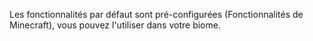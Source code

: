 Les fonctionnalités par défaut sont pré-configurées (Fonctionnalités de Minecraft), vous pouvez l'utiliser dans votre biome.
